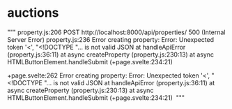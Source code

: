 # auctions




"""
property.js:206 
 POST http://localhost:8000/api/properties/ 500 (Internal Server Error)
property.js:236 Error creating property: Error: Unexpected token '<', "<!DOCTYPE "... is not valid JSON
    at handleApiError (property.js:36:11)
    at async createProperty (property.js:230:13)
    at async HTMLButtonElement.handleSubmit (+page.svelte:234:21)

+page.svelte:262 Error creating property: Error: Unexpected token '<', "<!DOCTYPE "... is not valid JSON
    at handleApiError (property.js:36:11)
    at async createProperty (property.js:230:13)
    at async HTMLButtonElement.handleSubmit (+page.svelte:234:21)
﻿
"""
